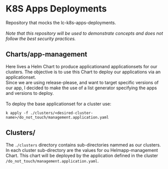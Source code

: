 # K8S Apps Deployments

Repository that mocks the lc-k8s-apps-deployments. </br></br>
*Note that this repository will be used to demonstrate concepts and does not follow the best security practices.*

## Charts/app-management

Here lives a Helm Chart to produce applicationand applicationsets for our clusters. The objective is to use this Chart to deploy our applications via an applicationset.</br>
Since we are using release-please, and want to target specific versions of our app, I decided to make the use of a list generator specifying the apps and versions to deploy.
</br></br>
To deploy the base applicationset for a cluster use:

```
k apply -f ./clusters/<desired-cluster-name>/do_not_touch/management.application.yaml
```

## Clusters/

The ```./clusters``` directory contains sub-directories nammed as our clusters. In each cluster sub-directory are the values for ou Helmapp-management Chart. This chart will be deployed by the application defined in the cluster ```/do_not_touch/management.application.yaml```. 